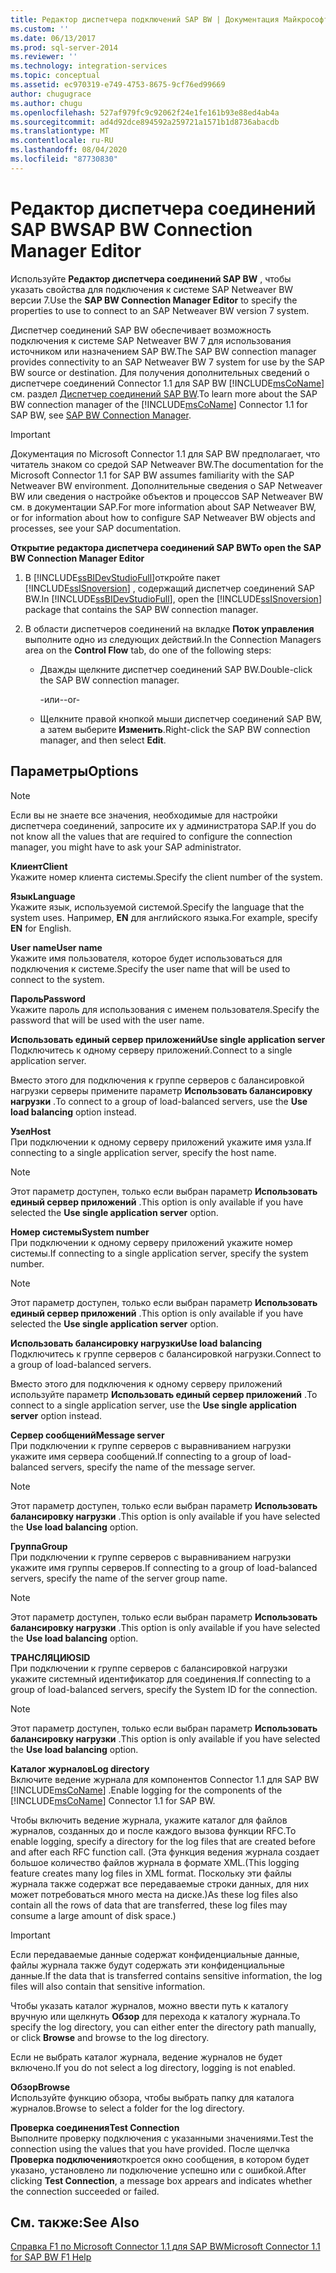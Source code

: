 ```yaml
---
title: Редактор диспетчера подключений SAP BW | Документация Майкрософт
ms.custom: ''
ms.date: 06/13/2017
ms.prod: sql-server-2014
ms.reviewer: ''
ms.technology: integration-services
ms.topic: conceptual
ms.assetid: ec970319-e749-4753-8675-9cf76ed99669
author: chugugrace
ms.author: chugu
ms.openlocfilehash: 527af979fc9c92062f24e1fe161b93e88ed4ab4a
ms.sourcegitcommit: ad4d92dce894592a259721a1571b1d8736abacdb
ms.translationtype: MT
ms.contentlocale: ru-RU
ms.lasthandoff: 08/04/2020
ms.locfileid: "87730830"
---
```

# <a name="sap-bw-connection-manager-editor"></a><span data-ttu-id="006d2-102">Редактор диспетчера соединений SAP BW</span><span class="sxs-lookup"><span data-stu-id="006d2-102">SAP BW Connection Manager Editor</span></span>
  <span data-ttu-id="006d2-103">Используйте **Редактор диспетчера соединений SAP BW** , чтобы указать свойства для подключения к системе SAP Netweaver BW версии 7.</span><span class="sxs-lookup"><span data-stu-id="006d2-103">Use the **SAP BW Connection Manager Editor** to specify the properties to use to connect to an SAP Netweaver BW version 7 system.</span></span>  
  
 <span data-ttu-id="006d2-104">Диспетчер соединений SAP BW обеспечивает возможность подключения к системе SAP Netweaver BW 7 для использования источником или назначением SAP BW.</span><span class="sxs-lookup"><span data-stu-id="006d2-104">The SAP BW connection manager provides connectivity to an SAP Netweaver BW 7 system for use by the SAP BW source or destination.</span></span> <span data-ttu-id="006d2-105">Для получения дополнительных сведений о диспетчере соединений Connector 1.1 для SAP BW [!INCLUDE[msCoName](../includes/msconame-md.md)] см. раздел [Диспетчер соединений SAP BW](connection-manager/sap-bw-connection-manager.md).</span><span class="sxs-lookup"><span data-stu-id="006d2-105">To learn more about the SAP BW connection manager of the [!INCLUDE[msCoName](../includes/msconame-md.md)] Connector 1.1 for SAP BW, see [SAP BW Connection Manager](connection-manager/sap-bw-connection-manager.md).</span></span>  
  
> [!IMPORTANT]  
>  <span data-ttu-id="006d2-106">Документация по Microsoft Connector 1.1 для SAP BW предполагает, что читатель знаком со средой SAP Netweaver BW.</span><span class="sxs-lookup"><span data-stu-id="006d2-106">The documentation for the Microsoft Connector 1.1 for SAP BW assumes familiarity with the SAP Netweaver BW environment.</span></span> <span data-ttu-id="006d2-107">Дополнительные сведения о SAP Netweaver BW или сведения о настройке объектов и процессов SAP Netweaver BW см. в документации SAP.</span><span class="sxs-lookup"><span data-stu-id="006d2-107">For more information about SAP Netweaver BW, or for information about how to configure SAP Netweaver BW objects and processes, see your SAP documentation.</span></span>  
  
 <span data-ttu-id="006d2-108">**Открытие редактора диспетчера соединений SAP BW**</span><span class="sxs-lookup"><span data-stu-id="006d2-108">**To open the SAP BW Connection Manager Editor**</span></span>  
  
1.  <span data-ttu-id="006d2-109">В [!INCLUDE[ssBIDevStudioFull](../includes/ssbidevstudiofull-md.md)]откройте пакет [!INCLUDE[ssISnoversion](../includes/ssisnoversion-md.md)] , содержащий диспетчер соединений SAP BW.</span><span class="sxs-lookup"><span data-stu-id="006d2-109">In [!INCLUDE[ssBIDevStudioFull](../includes/ssbidevstudiofull-md.md)], open the [!INCLUDE[ssISnoversion](../includes/ssisnoversion-md.md)] package that contains the SAP BW connection manager.</span></span>  
  
2.  <span data-ttu-id="006d2-110">В области диспетчеров соединений на вкладке **Поток управления** выполните одно из следующих действий.</span><span class="sxs-lookup"><span data-stu-id="006d2-110">In the Connection Managers area on the **Control Flow** tab, do one of the following steps:</span></span>  
  
    -   <span data-ttu-id="006d2-111">Дважды щелкните диспетчер соединений SAP BW.</span><span class="sxs-lookup"><span data-stu-id="006d2-111">Double-click the SAP BW connection manager.</span></span>  
  
         <span data-ttu-id="006d2-112">-или-</span><span class="sxs-lookup"><span data-stu-id="006d2-112">-or-</span></span>  
  
    -   <span data-ttu-id="006d2-113">Щелкните правой кнопкой мыши диспетчер соединений SAP BW, а затем выберите **Изменить**.</span><span class="sxs-lookup"><span data-stu-id="006d2-113">Right-click the SAP BW connection manager, and then select **Edit**.</span></span>  
  
## <a name="options"></a><span data-ttu-id="006d2-114">Параметры</span><span class="sxs-lookup"><span data-stu-id="006d2-114">Options</span></span>  
  
> [!NOTE]  
>  <span data-ttu-id="006d2-115">Если вы не знаете все значения, необходимые для настройки диспетчера соединений, запросите их у администратора SAP.</span><span class="sxs-lookup"><span data-stu-id="006d2-115">If you do not know all the values that are required to configure the connection manager, you might have to ask your SAP administrator.</span></span>  
  
 <span data-ttu-id="006d2-116">**Клиент**</span><span class="sxs-lookup"><span data-stu-id="006d2-116">**Client**</span></span>  
 <span data-ttu-id="006d2-117">Укажите номер клиента системы.</span><span class="sxs-lookup"><span data-stu-id="006d2-117">Specify the client number of the system.</span></span>  
  
 <span data-ttu-id="006d2-118">**Язык**</span><span class="sxs-lookup"><span data-stu-id="006d2-118">**Language**</span></span>  
 <span data-ttu-id="006d2-119">Укажите язык, используемой системой.</span><span class="sxs-lookup"><span data-stu-id="006d2-119">Specify the language that the system uses.</span></span> <span data-ttu-id="006d2-120">Например, **EN** для английского языка.</span><span class="sxs-lookup"><span data-stu-id="006d2-120">For example, specify **EN** for English.</span></span>  
  
 <span data-ttu-id="006d2-121">**User name**</span><span class="sxs-lookup"><span data-stu-id="006d2-121">**User name**</span></span>  
 <span data-ttu-id="006d2-122">Укажите имя пользователя, которое будет использоваться для подключения к системе.</span><span class="sxs-lookup"><span data-stu-id="006d2-122">Specify the user name that will be used to connect to the system.</span></span>  
  
 <span data-ttu-id="006d2-123">**Пароль**</span><span class="sxs-lookup"><span data-stu-id="006d2-123">**Password**</span></span>  
 <span data-ttu-id="006d2-124">Укажите пароль для использования с именем пользователя.</span><span class="sxs-lookup"><span data-stu-id="006d2-124">Specify the password that will be used with the user name.</span></span>  
  
 <span data-ttu-id="006d2-125">**Использовать единый сервер приложений**</span><span class="sxs-lookup"><span data-stu-id="006d2-125">**Use single application server**</span></span>  
 <span data-ttu-id="006d2-126">Подключитесь к одному серверу приложений.</span><span class="sxs-lookup"><span data-stu-id="006d2-126">Connect to a single application server.</span></span>  
  
 <span data-ttu-id="006d2-127">Вместо этого для подключения к группе серверов с балансировкой нагрузки серверы примените параметр **Использовать балансировку нагрузки** .</span><span class="sxs-lookup"><span data-stu-id="006d2-127">To connect to a group of load-balanced servers, use the **Use load balancing** option instead.</span></span>  
  
 <span data-ttu-id="006d2-128">**Узел**</span><span class="sxs-lookup"><span data-stu-id="006d2-128">**Host**</span></span>  
 <span data-ttu-id="006d2-129">При подключении к одному серверу приложений укажите имя узла.</span><span class="sxs-lookup"><span data-stu-id="006d2-129">If connecting to a single application server, specify the host name.</span></span>  
  
> [!NOTE]  
>  <span data-ttu-id="006d2-130">Этот параметр доступен, только если выбран параметр **Использовать единый сервер приложений** .</span><span class="sxs-lookup"><span data-stu-id="006d2-130">This option is only available if you have selected the **Use single application server** option.</span></span>  
  
 <span data-ttu-id="006d2-131">**Номер системы**</span><span class="sxs-lookup"><span data-stu-id="006d2-131">**System number**</span></span>  
 <span data-ttu-id="006d2-132">При подключении к одному серверу приложений укажите номер системы.</span><span class="sxs-lookup"><span data-stu-id="006d2-132">If connecting to a single application server, specify the system number.</span></span>  
  
> [!NOTE]  
>  <span data-ttu-id="006d2-133">Этот параметр доступен, только если выбран параметр **Использовать единый сервер приложений** .</span><span class="sxs-lookup"><span data-stu-id="006d2-133">This option is only available if you have selected the **Use single application server** option.</span></span>  
  
 <span data-ttu-id="006d2-134">**Использовать балансировку нагрузки**</span><span class="sxs-lookup"><span data-stu-id="006d2-134">**Use load balancing**</span></span>  
 <span data-ttu-id="006d2-135">Подключитесь к группе серверов с балансировкой нагрузки.</span><span class="sxs-lookup"><span data-stu-id="006d2-135">Connect to a group of load-balanced servers.</span></span>  
  
 <span data-ttu-id="006d2-136">Вместо этого для подключения к одному серверу приложений используйте параметр **Использовать единый сервер приложений** .</span><span class="sxs-lookup"><span data-stu-id="006d2-136">To connect to a single application server, use the **Use single application server** option instead.</span></span>  
  
 <span data-ttu-id="006d2-137">**Сервер сообщений**</span><span class="sxs-lookup"><span data-stu-id="006d2-137">**Message server**</span></span>  
 <span data-ttu-id="006d2-138">При подключении к группе серверов с выравниванием нагрузки укажите имя сервера сообщений.</span><span class="sxs-lookup"><span data-stu-id="006d2-138">If connecting to a group of load-balanced servers, specify the name of the message server.</span></span>  
  
> [!NOTE]  
>  <span data-ttu-id="006d2-139"> Этот параметр доступен, только если выбран параметр **Использовать балансировку нагрузки** .</span><span class="sxs-lookup"><span data-stu-id="006d2-139">This option is only available if you have selected the **Use load balancing** option.</span></span>  
  
 <span data-ttu-id="006d2-140">**Группа**</span><span class="sxs-lookup"><span data-stu-id="006d2-140">**Group**</span></span>  
 <span data-ttu-id="006d2-141">При подключении к группе серверов с выравниванием нагрузки укажите имя группы серверов.</span><span class="sxs-lookup"><span data-stu-id="006d2-141">If connecting to a group of load-balanced servers, specify the name of the server group name.</span></span>  
  
> [!NOTE]  
>  <span data-ttu-id="006d2-142"> Этот параметр доступен, только если выбран параметр **Использовать балансировку нагрузки** .</span><span class="sxs-lookup"><span data-stu-id="006d2-142">This option is only available if you have selected the **Use load balancing** option.</span></span>  
  
 <span data-ttu-id="006d2-143">**ТРАНСЛЯЦИЮ**</span><span class="sxs-lookup"><span data-stu-id="006d2-143">**SID**</span></span>  
 <span data-ttu-id="006d2-144">При подключении к группе серверов с балансировкой нагрузки укажите системный идентификатор для соединения.</span><span class="sxs-lookup"><span data-stu-id="006d2-144">If connecting to a group of load-balanced servers, specify the System ID for the connection.</span></span>  
  
> [!NOTE]  
>  <span data-ttu-id="006d2-145"> Этот параметр доступен, только если выбран параметр **Использовать балансировку нагрузки** .</span><span class="sxs-lookup"><span data-stu-id="006d2-145">This option is only available if you have selected the **Use load balancing** option.</span></span>  
  
 <span data-ttu-id="006d2-146">**Каталог журналов**</span><span class="sxs-lookup"><span data-stu-id="006d2-146">**Log directory**</span></span>  
 <span data-ttu-id="006d2-147">Включите ведение журнала для компонентов Connector 1.1 для SAP BW [!INCLUDE[msCoName](../includes/msconame-md.md)] .</span><span class="sxs-lookup"><span data-stu-id="006d2-147">Enable logging for the components of the [!INCLUDE[msCoName](../includes/msconame-md.md)] Connector 1.1 for SAP BW.</span></span>  
  
 <span data-ttu-id="006d2-148">Чтобы включить ведение журнала, укажите каталог для файлов журналов, созданных до и после каждого вызова функции RFC.</span><span class="sxs-lookup"><span data-stu-id="006d2-148">To enable logging, specify a directory for the log files that are created before and after each RFC function call.</span></span> <span data-ttu-id="006d2-149">(Эта функция ведения журнала создает большое количество файлов журнала в формате XML.</span><span class="sxs-lookup"><span data-stu-id="006d2-149">(This logging feature creates many log files in XML format.</span></span> <span data-ttu-id="006d2-150">Поскольку эти файлы журнала также содержат все передаваемые строки данных, для них может потребоваться много места на диске.)</span><span class="sxs-lookup"><span data-stu-id="006d2-150">As these log files also contain all the rows of data that are transferred, these log files may consume a large amount of disk space.)</span></span>  
  
> [!IMPORTANT]  
>  <span data-ttu-id="006d2-151">Если передаваемые данные содержат конфиденциальные данные, файлы журнала также будут содержать эти конфиденциальные данные.</span><span class="sxs-lookup"><span data-stu-id="006d2-151">If the data that is transferred contains sensitive information, the log files will also contain that sensitive information.</span></span>  
  
 <span data-ttu-id="006d2-152">Чтобы указать каталог журналов, можно ввести путь к каталогу вручную или щелкнуть **Обзор** для перехода к каталогу журнала.</span><span class="sxs-lookup"><span data-stu-id="006d2-152">To specify the log directory, you can either enter the directory path manually, or click **Browse** and browse to the log directory.</span></span>  
  
 <span data-ttu-id="006d2-153">Если не выбрать каталог журнала, ведение журналов не будет включено.</span><span class="sxs-lookup"><span data-stu-id="006d2-153">If you do not select a log directory, logging is not enabled.</span></span>  
  
 <span data-ttu-id="006d2-154">**Обзор**</span><span class="sxs-lookup"><span data-stu-id="006d2-154">**Browse**</span></span>  
 <span data-ttu-id="006d2-155">Используйте функцию обзора, чтобы выбрать папку для каталога журналов.</span><span class="sxs-lookup"><span data-stu-id="006d2-155">Browse to select a folder for the log directory.</span></span>  
  
 <span data-ttu-id="006d2-156">**Проверка соединения**</span><span class="sxs-lookup"><span data-stu-id="006d2-156">**Test Connection**</span></span>  
 <span data-ttu-id="006d2-157">Выполните проверку подключения с указанными значениями.</span><span class="sxs-lookup"><span data-stu-id="006d2-157">Test the connection using the values that you have provided.</span></span> <span data-ttu-id="006d2-158">После щелчка **Проверка подключения**откроется окно сообщения, в котором будет указано, установлено ли подключение успешно или с ошибкой.</span><span class="sxs-lookup"><span data-stu-id="006d2-158">After clicking **Test Connection**, a message box appears and indicates whether the connection succeeded or failed.</span></span>  
  
## <a name="see-also"></a><span data-ttu-id="006d2-159">См. также:</span><span class="sxs-lookup"><span data-stu-id="006d2-159">See Also</span></span>  
 [<span data-ttu-id="006d2-160">Справка F1 по Microsoft Connector 1.1 для SAP BW</span><span class="sxs-lookup"><span data-stu-id="006d2-160">Microsoft Connector 1.1 for SAP BW F1 Help</span></span>](microsoft-connector-for-sap-bw-f1-help.md)  
  
  
